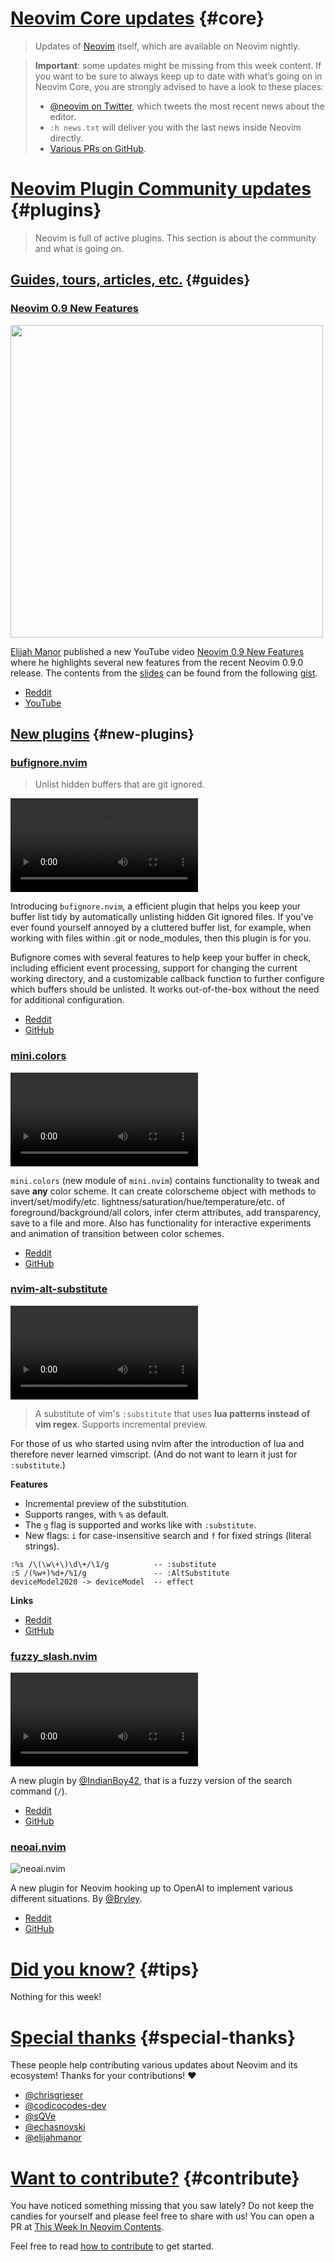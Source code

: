 # [Neovim Core updates](#core) {#core}

> Updates of [Neovim](https://neovim.org) itself, which are available on Neovim nightly.

> **Important**: some updates might be missing from this week content. If you want to be sure to always keep up to
> date with what’s going on in Neovim Core, you are strongly advised to have a look to these places:
>
> - [@neovim on Twitter](https://twitter.com/neovim), which tweets the most recent news about the editor.
> - `:h news.txt` will deliver you with the last news inside Neovim directly.
> - [Various PRs on GitHub](https://github.com/neovim/neovim/pulls).

# [Neovim Plugin Community updates](#plugins) {#plugins}

> Neovim is full of active plugins. This section is about the community and what is going on.


## [Guides, tours, articles, etc.](#guides) {#guides}


<h3 id="guide-neovim-new-features">
  <a href="#guide-neovim-new-features">
    <span class="icon-text">
      <span class="icon">
        <i class="fa-solid fa-lightbulb"></i>
      </span>
      </span>
      <span>Neovim 0.9 New Features</span>
    </a>
  </h3>
</h3>
<a href="https://youtu.be/3TRouzuWOuQ">
  <img width=500 src="https://user-images.githubusercontent.com/86454/232351805-20a9d1c9-9e35-40b9-8d23-273546e0fe61.jpg">
</a>

[Elijah Manor](https://twitter.com/elijahmanor) published a new YouTube video [Neovim 0.9 New Features](https://youtu.be/3TRouzuWOuQ) where he highlights several new features from the recent Neovim 0.9.0 release. The contents from the [slides](https://github.com/maaslalani/slides) can be found from the following [gist](https://gist.github.com/elijahmanor/02d4fae1a8b0c92fc40c305690de3784).

- [Reddit](https://www.reddit.com/r/neovim/comments/12hplpu/neovim_090_new_features)
- [YouTube](https://youtu.be/3TRouzuWOuQ)



## [New plugins](#new-plugins) {#new-plugins}


<h3 id="bufignore.nvim">
  <a href="#bufignore.nvim">
    <span class="icon-text">
      <span class="icon">
        <i class="fa-solid fa-book"></i>
      </span>
    </span>
    <span>bufignore.nvim</span>
  </a>
</h3>

> Unlist hidden buffers that are git ignored.

![bufignore-plugin.nvim](https://user-images.githubusercontent.com/2284724/232234047-e170007b-7f31-4e6b-b727-ec62a0196710.mp4)

Introducing `bufignore.nvim`, a efficient plugin that helps you keep your buffer list tidy by automatically unlisting hidden Git ignored files. If you've ever found yourself annoyed by a cluttered buffer list, for example, when working with files within .git or node_modules, then this plugin is for you.

Bufignore comes with several features to help keep your buffer in check, including efficient event processing, support for changing the current working directory, and a customizable callback function to further configure which buffers should be unlisted. It works out-of-the-box without the need for additional configuration.

- [Reddit](https://www.reddit.com/r/neovim/comments/12n7j2g/introducing_bufignorenvim_a_plugin_that)
- [GitHub](https://github.com/sQVe/bufignore.nvim)


<h3 id="new-mini.colors">
  <a href="#new-mini.colors">
    <span class="icon-text">
      <span class="icon">
        <i class="fa-solid fa-book"></i>
      </span>
    </span>
    <span>mini.colors</span>
  </a>
</h3>

<video controls>
  <source
    src="https://user-images.githubusercontent.com/24854248/232283566-9a51fa55-d20a-4650-8205-763b55e21366.mp4"
  >
</video>

`mini.colors` (new module of `mini.nvim`) contains functionality to tweak and save **any** color scheme. It can create
colorscheme object with methods to invert/set/modify/etc. lightness/saturation/hue/temperature/etc. of
foreground/background/all colors, infer cterm attributes, add transparency, save to a file and more. Also has
functionality for interactive experiments and animation of transition between color schemes.

- [Reddit](https://www.reddit.com/r/neovim/comments/12o5t8l/minicolors_tweak_and_save_any_color_scheme_plus/)
- [GitHub](https://github.com/echasnovski/mini.nvim/blob/main/readmes/mini-colors.md)


<h3 id="nvim-alt-substitute">
  <a href="#nvim-alt-substitute">
    <span class="icon-text">
      <span class="icon">
        <i class="fa-solid fa-book"></i>
      </span>
    </span>
    <span>nvim-alt-substitute</span>
  </a>
</h3>

![nvim-alt-substitute](https://user-images.githubusercontent.com/73286100/231134276-e33b4ee8-611c-4b27-9c57-031ae13fc268.mp4)

> A substitute of vim's `:substitute` that uses __lua patterns instead of vim regex__. Supports incremental preview. 

For those of us who started using nvim after the introduction of lua and therefore never learned vimscript. (And do not want to learn it just for `:substitute`.)

__Features__
- Incremental preview of the substitution.
- Supports ranges, with `%` as default.
- The `g` flag is supported and works like with `:substitute`. 
- New flags: `i` for case-insensitive search and `f` for fixed strings (literal strings).

```text
:%s /\(\w\+\)\d\+/\1/g          -- :substitute
:S /(%w+)%d+/%1/g               -- :AltSubstitute
deviceModel2020 -> deviceModel  -- effect
```

__Links__
- [Reddit](https://link-to-the-reddit-post)
- [GitHub](https://www.reddit.com/r/neovim/comments/12ih4up/introducing_nvimaltsubstitute_a_substitute_of/)


<h3 id="new-fuzzy_slash.nvim">
  <a href="#new-fuzzy_slash.nvim">
    <span class="icon-text">
      <span class="icon">
        <i class="fa-solid fa-book"></i>
      </span>
    </span>
    <span>fuzzy_slash.nvim</span>
  </a>
</h3>

<video controls>
  <source
    src="https://user-images.githubusercontent.com/5981889/231489301-29419b0e-ed3e-4f98-a8e0-a6ee02f314e9.webm"
  >
</video>

A new plugin by [@IndianBoy42](https://github.com/IndianBoy42), that is a fuzzy version of the search command (`/`).

- [Reddit](https://www.reddit.com/r/neovim/comments/12jo1gi/fuzzy_slashnvim_its_like_normal_slash_but_fuzzy/)
- [GitHub](https://github.com/IndianBoy42/fuzzy_slash.nvim)


<h3 id="new-neoai.nvim">
  <a href="#new-neoai.nvim">
    <span class="icon-text">
      <span class="icon">
        <i class="fa-solid fa-book"></i>
      </span>
    </span>
    <span>neoai.nvim</span>
  </a>
</h3>

![neoai.nvim](https://user-images.githubusercontent.com/506592/232604776-92847d87-45a1-4f03-81af-7f1f589a54b0.gif)

A new plugin for Neovim hooking up to OpenAI to implement various different situations. By 
[@Bryley](https://github.com/Bryley).

- [Reddit](https://www.reddit.com/r/neovim/comments/12kgbjm/introducing_neoai/)
- [GitHub](https://github.com/Bryley/neoai.nvim)


# [Did you know?](#tips) {#tips}

Nothing for this week!

# [Special thanks](#special-thanks) {#special-thanks}

These people help contributing various updates about Neovim and its ecosystem! Thanks for your contributions! ❤️

- [@chrisgrieser](https://github.com/chrisgrieser)
- [@codicocodes-dev](https://github.com/codicocodes-dev)
- [@sQVe](https://github.com/sQVe)
- [@echasnovski](https://github.com/echasnovski)
- [@elijahmanor](https://github.com/elijahmanor)

# [Want to contribute?](#contribute) {#contribute}

You have noticed something missing that you saw lately? Do not keep the candies for yourself and please feel free to
share with us! You can open a PR at [This Week In Neovim Contents](https://github.com/phaazon/this-week-in-neovim-contents).

Feel free to read [how to contribute](https://github.com/phaazon/this-week-in-neovim-contents#how-to-contribute)
to get started.

